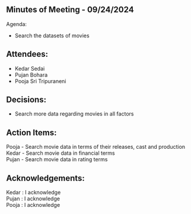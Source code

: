 ## Minutes of Meeting - 09/24/2024

Agenda:

- Search the datasets of movies

## Attendees:
 
- Kedar Sedai
- Pujan Bohara
- Pooja Sri Tripuraneni


## Decisions:

- Search more data regarding movies in all factors

## Action Items: 

Pooja - Search movie data in terms of their releases, cast and production <br>
Kedar - Search movie data in financial terms <br>
Pujan - Search movie data in rating terms <br>

## Acknowledgements:

Kedar : I acknowledge <br> 
Pujan : I acknowledge <br>
Pooja : I acknowledge <br>
